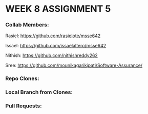 # WEEK 8 ASSIGNMENT 5

### Collab Members:

Rasiel: https://github.com/rasielote/msse642

Issael: https://github.com/issaelaltero/msse642

Nithish: https://github.com/nithishreddy262

Sree: https://github.com/mounikagarikipati/Software-Assurance/

### Repo Clones:

### Local Branch from Clones:

### Pull Requests: